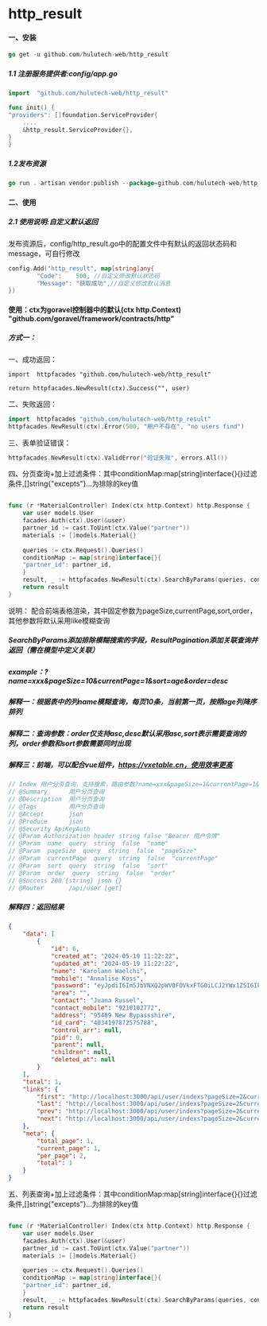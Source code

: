 # http_result

#### 一、安装
```go
go get -u github.com/hulutech-web/http_result

```
##### 1.1 注册服务提供者:config/app.go
```go
import	"github.com/hulutech-web/http_result"

func init() {
"providers": []foundation.ServiceProvider{
	....
	&http_result.ServiceProvider{},
}
}

```
##### 1.2发布资源  
```go
go run . artisan vendor:publish --package=github.com/hulutech-web/http_result

```

#### 二、使用

##### 2.1 使用说明:自定义默认返回
发布资源后，config/http_result.go中的配置文件中有默认的返回状态码和message，可自行修改
```go
config.Add("http_result", map[string]any{
		"Code":    500, //自定义修改默认状态码
		"Message": "获取成功",//自定义修改默认消息
})
```
#### 使用：ctx为goravel控制器中的默认(ctx http.Context) "github.com/goravel/framework/contracts/http"
##### 方式一：
一、成功返回：
```
import	httpfacades "github.com/hulutech-web/http_result"

return httpfacades.NewResult(ctx).Success("", user)
```
二、失败返回：
```go
import	httpfacades "github.com/hulutech-web/http_result"
httpfacades.NewResult(ctx).Error(500, "用户不存在", "no users find")
```
三、表单验证错误：
```go
httpfacades.NewResult(ctx).ValidError("验证失败", errors.All())
```
四、分页查询+加上过滤条件：其中conditionMap:map[string]interface{}{}过滤条件,[]string{"excepts"}...为排除的key值
```go

func (r *MaterialController) Index(ctx http.Context) http.Response {
    var user models.User
    facades.Auth(ctx).User(&user)
    partner_id := cast.ToUint(ctx.Value("partner"))
    materials := []models.Material{}
    
    queries := ctx.Request().Queries()
    conditionMap := map[string]interface{}{
    "partner_id": partner_id,
    }
    result, _ := httpfacades.NewResult(ctx).SearchByParams(queries, conditionMap,[]string{"excepts"}...).ResultPagination(&materials)
    return result
}
```

说明： 配合前端表格渲染，其中固定参数为pageSize,currentPage,sort,order，其他参数将默认采用like模糊查询
##### SearchByParams添加排除模糊搜索的字段，ResultPagination添加关联查询并返回（需在模型中定义关联）
##### example：?name=xxx&pageSize=10&currentPage=1&sort=age&order=desc
##### 解释一：根据表中的列name模糊查询，每页10条，当前第一页，按照age列降序排列
##### 解释二：查询参数：order仅支持asc,desc默认采用asc,sort表示需要查询的列，order参数和sort参数需要同时出现
##### 解释三：前端，可以配合vue组件，https://vxetable.cn，使用效率更高
```go
// Index 用户分页查询，支持搜索，路由参数?name=xxx&pageSize=1&currentPage=1&sort=xxx&order=xxx,等其他任意的查询参数
// @Summary      用户分页查询
// @Description  用户分页查询
// @Tags         用户分页查询
// @Accept       json
// @Produce      json
// @Security ApiKeyAuth
// @Param Authorization header string false "Bearer 用户令牌"
// @Param  name  query  string  false  "name"
// @Param  pageSize  query  string  false  "pageSize"
// @Param  currentPage  query  string  false  "currentPage"
// @Param  sort  query  string  false  "sort"
// @Param  order  query  string  false  "order"
// @Success 200 {string} json {}
// @Router       /api/user [get]
```

##### 解释四：返回结果
```json
{
    "data": [
        {
            "id": 6,
            "created_at": "2024-05-19 11:22:22",
            "updated_at": "2024-05-19 11:22:22",
            "name": "Karolann Waelchi",
            "mobile": "Annalise Koss",
            "password": "eyJpdiI6Im5JbVNXQ2pWV0FOVkxFTG0iLCJ2YWx1ZSI6IkJKYTc5bWt0WWRrUFRPYVJlMW5NcWN0SXFWK29iYVBqIn0=",
            "area": "",
            "contact": "Juana Russel",
            "contact_mobile": "9210102772",
            "address": "95469 New Bypassshire",
            "id_card": "4034197872575788",
            "control_arr": null,
            "pid": 0,
            "parent": null,
            "children": null,
            "deleted_at": null
        }
    ],
    "total": 1,
    "links": {
        "first": "http://localhost:3000/api/user/indexs?pageSize=2&currentPage=1",
        "last": "http://localhost:3000/api/user/indexs?pageSize=2&currentPage=0",
        "prev": "http://localhost:3000/api/user/indexs?pageSize=2&currentPage=0",
        "next": "http://localhost:3000/api/user/indexs?pageSize=2&currentPage=2"
    },
    "meta": {
        "total_page": 1,
        "current_page": 1,
        "per_page": 2,
        "total": 1
    }
}
```

五、列表查询+加上过滤条件：其中conditionMap:map[string]interface{}{}过滤条件,[]string{"excepts"}...为排除的key值
```go

func (r *MaterialController) Index(ctx http.Context) http.Response {
    var user models.User
    facades.Auth(ctx).User(&user)
    partner_id := cast.ToUint(ctx.Value("partner"))
    materials := []models.Material{}
    
    queries := ctx.Request().Queries()
    conditionMap := map[string]interface{}{
    "partner_id": partner_id,
    }
    result, _ := httpfacades.NewResult(ctx).SearchByParams(queries, conditionMap,[]string{"excepts"}...).List(&materials)
    return result
}
```